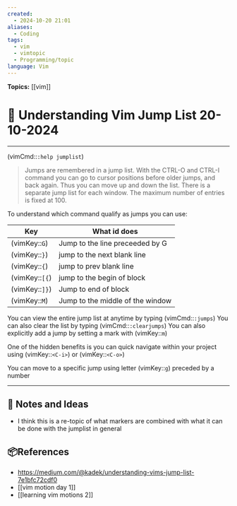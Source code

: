 ```yaml
---
created:
  - 2024-10-20 21:01
aliases:
  - Coding
tags:
  - vim
  - vimtopic
  - Programming/topic
language: Vim
---
```

**Topics:** [[vim]]
# 📃 Understanding Vim Jump List 20-10-2024

---
(vimCmd::`:help jumplist`)

>Jumps are remembered in a jump list.  With the CTRL-O and CTRL-I command you
can go to cursor positions before older jumps, and back again.  Thus you can
move up and down the list.  There is a separate jump list for each window.
The maximum number of entries is fixed at 100.

To understand which command qualify as jumps you can use:

| Key            | What id does                     |
| -------------- | -------------------------------- |
| (vimKey::`G`)  | Jump to the line preceeded by G  |
| (vimKey::`}`)  | jump to the next blank line      |
| (vimKey::`{`)  | jump to prev blank line          |
| (vimKey::`[{`) | jump to the begin of block       |
| (vimKey::`]}`) | Jump to end of block             |
| (vimKey::`M`)  | Jump to the middle of the window |

You can view the entire jump list at anytime by typing (vimCmd::`:jumps`)
You can also clear the list by typing (vimCmd::`:clearjumps`)
You can also explicitly add a jump by setting a mark with (vimKey::`m`)

One of the hidden benefits is you can quick navigate within your project using (vimKey::`<C-i>`) or (vimKey::`<C-o>`)

You can move to a specific jump using letter (vimKey::`g`) preceded by a number

---

## 📜 Notes and Ideas
- I think this is a re-topic of what markers are combined with what it can be done with the jumplist in general
## 📦References 
- https://medium.com/@kadek/understanding-vims-jump-list-7e1bfc72cdf0
- [[vim motion day 1]]
- [[learning vim motions 2]]